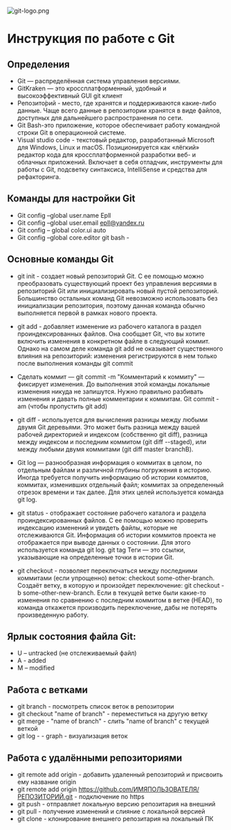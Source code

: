 ![git-logo.png](git-logo.png)  

# Инструкция по работе с Git

## Определения
* Git — распределённая система управления версиями.
* GitKraken — это кроссплатформенный, удобный и высокоэффективный GUI git клиент
* Репозито́рий - место, где хранятся и поддерживаются какие-либо данные. Чаще всего данные в репозитории хранятся в виде файлов, доступных для дальнейшего распространения по сети.
* Git Bash-это приложение, которое обеспечивает работу командной строки Git в операционной системе. 
* Visual studio code - текстовый редактор, разработанный Microsoft для Windows, Linux и macOS. Позиционируется как «лёгкий» редактор кода для кроссплатформенной разработки веб- и облачных приложений. Включает в себя отладчик, инструменты для работы с Git, подсветку синтаксиса, IntelliSense и средства для рефакторинга.

## Команды для настройки Git
* Git config –global user.name Epll
* Git config –global user.email epll@yandex.ru
* Git config – global color.ui auto
* Git config –global core.editor git bash - 

## Основные команды Git
 *  git init - создает новый репозиторий Git. С ее помощью можно преобразовать существующий проект без управления версиями в репозиторий Git или инициализировать новый пустой репозиторий. Большинство остальных команд Git невозможно использовать без инициализации репозитория, поэтому данная команда обычно выполняется первой в рамках нового проекта.

* git add - добавляет изменение из рабочего каталога в раздел проиндексированных файлов. Она сообщает Git, что вы хотите включить изменения в конкретном файле в следующий коммит. Однако на самом деле команда git add не оказывает существенного влияния на репозиторий: изменения регистрируются в нем только после выполнения команды git commit

* Сделать коммит — git commit -m "Комментарий к коммиту" — фиксирует изменения. До выполнения этой команды локальные изменения никуда не запишутся. Нужно правильно разбивать изменения и давать полные комментарии к коммитам.
Git commit -am (чтобы пропустить git add)

* git diff - используется для вычисления разницы между любыми двумя Git деревьями. Это может быть разница между вашей рабочей директорией и индексом (собственно git diff), разница между индексом и последним коммитом (git diff --staged), или между любыми двумя коммитами (git diff master branchB).

* Git log — разнообразная информация о коммитах в целом, по отдельным файлам и различной глубины погружения в историю. Иногда требуется получить информацию об истории коммитов, коммитах, изменивших отдельный файл; коммитах за определенный отрезок времени и так далее. Для этих
целей используется команда git log.

* git status - отображает состояние рабочего каталога и раздела проиндексированных файлов. С ее помощью можно проверить индексацию изменений и увидеть файлы, которые не отслеживаются Git. Информация об истории коммитов проекта не отображается при выводе данных о состоянии. Для этого используется команда git log. git tag Теги — это ссылки, указывающие на определенные точки в истории Git.
* git checkout - позволяет переключаться между последними коммитами (если упрощенно) веток: checkout some-other-branch. Создаёт ветку, в которую и произойдет переключение: git checkout -b some-other-new-branch. Если в текущей ветке были какие-то изменения по сравнению с последним коммитом в ветке (HEAD), то команда откажется производить переключение, дабы не потерять произведенную работу.

## Ярлык состояния файла Git:
* U – untracked (не отслеживаемый файл)
* A - added
* M – modified

## Работа с ветками
* git branch - посмотреть список веток в репозитории
* git checkout "name of branch" - переместиться на другую ветку
* git merge - "name of branch" - слить "name of branch" с текущей веткой
* git log - - graph - визуализация веток

## Работа с удалёнными репозиториями
* git remote add origin - добавить удаленный репозиторий и присвоить ему название origin
* git remote add origin https://github.com/ИМЯПОЛЬЗОВАТЕЛЯ/РЕПОЗИТОРИЙ.git - подключение по https
* git push - отправляет локальную версию репозитария на внешний
* git pull - получение изменений и слияние с локальной версией
* git clone - клонирование внешнего репозитария на локальный ПК